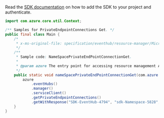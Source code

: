 Read the [SDK documentation](https://github.com/Azure/azure-sdk-for-java/blob/azure-resourcemanager_2.14.0/sdk/resourcemanager/azure-resourcemanager/README.md) on how to add the SDK to your project and authenticate.

```java
import com.azure.core.util.Context;

/** Samples for PrivateEndpointConnections Get. */
public final class Main {
    /*
     * x-ms-original-file: specification/eventhub/resource-manager/Microsoft.EventHub/stable/2021-11-01/examples/NameSpaces/PrivateEndPointConnectionGet.json
     */
    /**
     * Sample code: NameSpacePrivateEndPointConnectionGet.
     *
     * @param azure The entry point for accessing resource management APIs in Azure.
     */
    public static void nameSpacePrivateEndPointConnectionGet(com.azure.resourcemanager.AzureResourceManager azure) {
        azure
            .eventHubs()
            .manager()
            .serviceClient()
            .getPrivateEndpointConnections()
            .getWithResponse("SDK-EventHub-4794", "sdk-Namespace-5828", "privateEndpointConnectionName", Context.NONE);
    }
}
```
